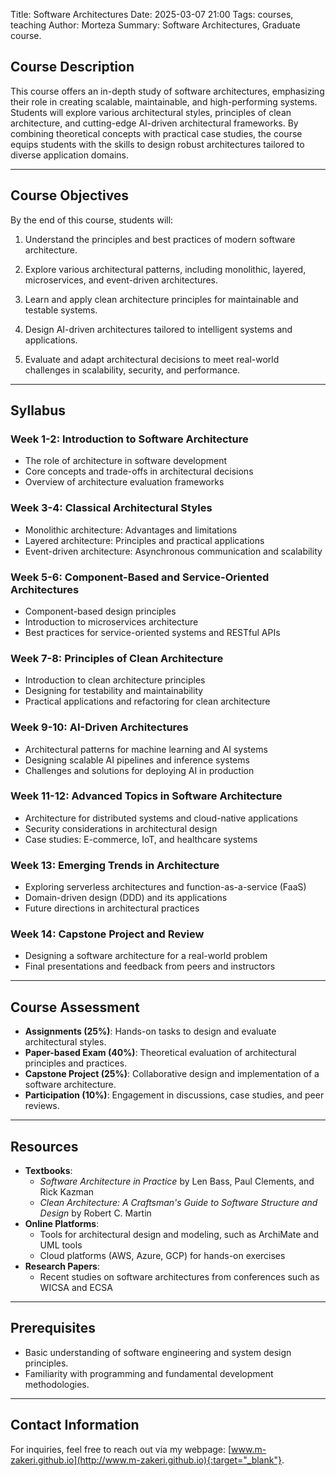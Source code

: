 Title: Software Architectures
Date: 2025-03-07 21:00
Tags: courses, teaching
Author: Morteza
Summary: Software Architectures, Graduate course.


## Course Description
This course offers an in-depth study of software architectures, emphasizing their role in creating scalable, maintainable, and high-performing systems. Students will explore various architectural styles, principles of clean architecture, and cutting-edge AI-driven architectural frameworks. By combining theoretical concepts with practical case studies, the course equips students with the skills to design robust architectures tailored to diverse application domains.

---

## Course Objectives
By the end of this course, students will:
1. Understand the principles and best practices of modern software architecture.

2. Explore various architectural patterns, including monolithic, layered, microservices, and event-driven architectures.

3. Learn and apply clean architecture principles for maintainable and testable systems.

4. Design AI-driven architectures tailored to intelligent systems and applications.

5. Evaluate and adapt architectural decisions to meet real-world challenges in scalability, security, and performance.

---

## Syllabus

### Week 1-2: Introduction to Software Architecture
- The role of architecture in software development
- Core concepts and trade-offs in architectural decisions
- Overview of architecture evaluation frameworks

### Week 3-4: Classical Architectural Styles
- Monolithic architecture: Advantages and limitations
- Layered architecture: Principles and practical applications
- Event-driven architecture: Asynchronous communication and scalability

### Week 5-6: Component-Based and Service-Oriented Architectures
- Component-based design principles
- Introduction to microservices architecture
- Best practices for service-oriented systems and RESTful APIs

### Week 7-8: Principles of Clean Architecture
- Introduction to clean architecture principles
- Designing for testability and maintainability
- Practical applications and refactoring for clean architecture

### Week 9-10: AI-Driven Architectures
- Architectural patterns for machine learning and AI systems
- Designing scalable AI pipelines and inference systems
- Challenges and solutions for deploying AI in production

### Week 11-12: Advanced Topics in Software Architecture
- Architecture for distributed systems and cloud-native applications
- Security considerations in architectural design
- Case studies: E-commerce, IoT, and healthcare systems

### Week 13: Emerging Trends in Architecture
- Exploring serverless architectures and function-as-a-service (FaaS)
- Domain-driven design (DDD) and its applications
- Future directions in architectural practices

### Week 14: Capstone Project and Review
- Designing a software architecture for a real-world problem
- Final presentations and feedback from peers and instructors

---

## Course Assessment
- **Assignments (25%)**: Hands-on tasks to design and evaluate architectural styles.
- **Paper-based Exam (40%)**: Theoretical evaluation of architectural principles and practices.
- **Capstone Project (25%)**: Collaborative design and implementation of a software architecture.
- **Participation (10%)**: Engagement in discussions, case studies, and peer reviews.

---

## Resources
- **Textbooks**:
  - *Software Architecture in Practice* by Len Bass, Paul Clements, and Rick Kazman
  - *Clean Architecture: A Craftsman's Guide to Software Structure and Design* by Robert C. Martin
- **Online Platforms**:
  - Tools for architectural design and modeling, such as ArchiMate and UML tools
  - Cloud platforms (AWS, Azure, GCP) for hands-on exercises
- **Research Papers**:
  - Recent studies on software architectures from conferences such as WICSA and ECSA

---

## Prerequisites
- Basic understanding of software engineering and system design principles.
- Familiarity with programming and fundamental development methodologies.

---

## Contact Information
For inquiries, feel free to reach out via my webpage: [www.m-zakeri.github.io](http://www.m-zakeri.github.io){:target="_blank"}.





